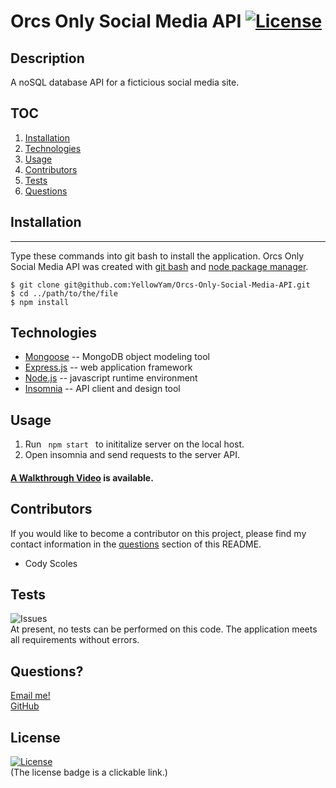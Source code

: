 # Orcs Only Social Media API [![License](https://img.shields.io/badge/License-MIT-yellow.svg)](https://opensource.org/licenses/MIT)
  
## Description
A noSQL database API for a ficticious social media site.

## TOC
  1. [Installation](#installation)  
  2. [Technologies](#technologies) 
  3. [Usage](#usage)                 
  4. [Contributors](#contributors)
  5. [Tests](#tests)
  6. [Questions](#questions)

## Installation
  ***
  Type these commands into git bash to install the application. Orcs Only Social Media API was created with
  [git bash](https://git-scm.com/) and [node package manager](https://nodejs.org/en/).

  ```
  $ git clone git@github.com:YellowYam/Orcs-Only-Social-Media-API.git
  $ cd ../path/to/the/file
  $ npm install
  ``` 
## Technologies
* [Mongoose](https://www.npmjs.com/package/mongoose) -- MongoDB object modeling tool
* [Express.js](https://www.npmjs.com/package/express) -- web application framework
* [Node.js](https://nodejs.dev) -- javascript runtime environment
* [Insomnia](https://insomnia.rest/) -- API client and design tool

## Usage
1. Run <code> npm start </code> to inititalize server on the local host.
2. Open insomnia and send requests to the server API.

#### [A Walkthrough Video](https://drive.google.com/file/d/1DC1AHd1rhhia5QyKKkdi7IekMnDnvlU3/view) is available.

## Contributors
  If you would like to become a contributor on this project, please find my contact information in the [questions](#questions)
  section of this README.

  * Cody Scoles

## Tests
  ![Issues](https://img.shields.io/github/issues/YellowYam/Orcs-Only-Social-Media-API?style=plastic)<br>
  At present, no tests can be performed on this code. The application meets all requirements without errors.

## Questions?
  <a href = "mailto:cody.scoles@gmail.com"> Email me! </a> <br>
  <a href = "https://www.github.com/YellowYam"> GitHub </a>

## License 

  [![License](https://img.shields.io/badge/License-MIT-yellow.svg)](https://opensource.org/licenses/MIT)<br>
  (The license badge is a clickable link.)

